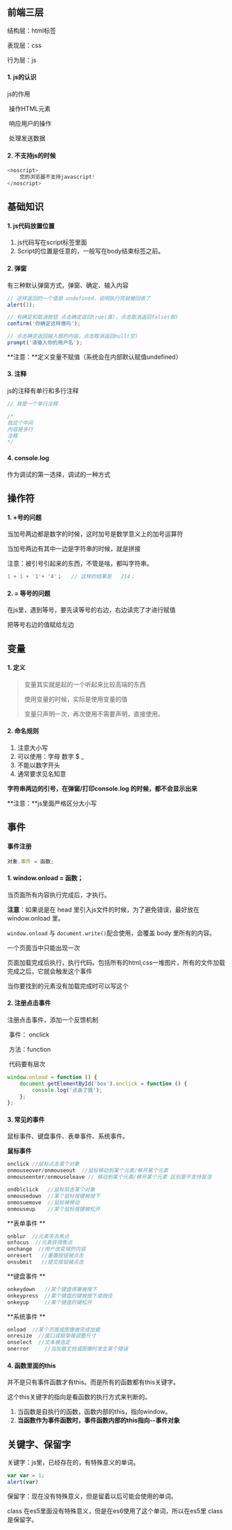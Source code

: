 ## 前端三层

结构层：html标签

表现层：css

行为层：js



#### 1. js的认识

js的作用

​	操作HTML元素

​	响应用户的操作

​	处理发送数据



#### 2. 不支持js的时候

```js
<noscript>
	您的浏览器不支持javascript!
</noscript>
```





## 基础知识

#### 1. js代码放置位置

1. js代码写在script标签里面
2. Script的位置是任意的，一般写在body结束标签之前。



#### 2. 弹窗

有三种默认弹窗方式，弹窗、确定、输入内容

```js
// 这样返回的一个值是 undefined，说明执行完就被回收了
alert(1);

// 有确定和取消按钮 点击确定返回true(真)，点击取消返回false(假)
confirm('你确定这样做吗');

// 点击确定返回输入框的内容，点击取消返回null(空)
prompt('请输入你的用户名');
```

**注意：**定义变量不赋值（系统会在内部默认赋值undefined）



#### 3. 注释

js的注释有单行和多行注释

```js
// 我是一个单行注释

/*
我这个中间
内容是多行
注释
*/
```



#### 4. console.log

作为调试的第一选择，调试的一种方式



## 操作符

#### 1. +号的问题

当加号两边都是数字的时候，这时加号是数学意义上的加号运算符

当加号两边有其中一边是字符串的时候，就是拼接

注意：被引号引起来的东西，不管是啥，都叫字符串。

```js
1 + 1 + '1'+ '4'；	// 这样的结果是   214；
```



#### 2. = 等号的问题

在js里，遇到等号，要先读等号的右边，右边读完了才进行赋值

把等号右边的值赋给左边



## 变量

#### 1. 定义

>变量其实就是起的一个听起来比较高端的东西
>
>使用变量的时候，实际是使用变量的值
>
>变量只声明一次，再次使用不需要声明，直接使用。



#### 2. 命名规则

1. 注意大小写
2. 可以使用：字母 数字 $ _
3. 不能以数字开头
4. 通常要求见名知意

**字符串两边的引号，在弹窗/打印console.log 的时候，都不会显示出来**



**注意：**js里面严格区分大小写



## 事件

#### 事件注册

```js
对象.事件 = 函数;
```



#### 1. window.onload = 函数；

当页面所有内容执行完成后，才执行。

**注意**：如果说是在 head 里引入js文件的时候，为了避免错误，最好放在 window.onload 里。

`window.onload` 与 `document.write()`配合使用，会覆盖 body 里所有的内容。

 一个页面当中只能出现一次

页面加载完成后执行，执行代码。包括所有的html,css一堆图片，所有的文件加载完成之后，它就会触发这个事件

当你要找到的元素没有加载完成时可以写这个



#### 2. 注册点击事件

注册点击事件，添加一个反馈机制

​	事件： onclick

​	方法：function

​	代码要有层次

```js
window.onload = function () {
    document.getElementById('box').onclick = function () {
        console.log('点击了我');
    };
};
```



#### 3. 常见的事件

鼠标事件、键盘事件、表单事件、系统事件。

**鼠标事件**

```js
onclick //鼠标点击某个对象
onmouseover/onmouseout  //鼠标移动到某个元素/移开某个元素
onmouseenter/onmouseleave // 移动到某个元素/移开某个元素 区别是不支持冒泡

ondblclick   //鼠标双击某个对象
onmousedown  //某个鼠标按键被按下
onmosuemove  //鼠标被移动
onmouseup    //某个鼠标按键被松开
```

**表单事件 **

```js
onblur  //元素失去焦点
onfocus  //元素获得焦点
onchange  //用户改变域的内容
onresert   //重置按钮被点击
onsubmit   //提交按钮被点击
```

 **键盘事件 **

```js
onkeydown  	//某个键盘得兼被按下
onkeypress  //某个键盘的键被按下或按住
onkeyup  	//某个键盘的键松开
```

**系统事件 **

```js
onload  //某个页面或图像被完成加载
onresize  //窗口或框架被调整尺寸
onselect  //文本被选定
onerror		//当加载文档或图像时发生某个错误
```



#### 4. 函数里面的this

并不是只有事件函数才有this。而是所有的函数都有this关键字。

这个this关键字的指向是看函数的执行方式来判断的。



1. 当函数是自执行的函数，函数内部的this，指向window。
2. **当函数作为事件函数时，事件函数内部的this指向--事件对象**





## 关键字、保留字

 关键字：js里，已经存在的，有特殊意义的单词。   

```js
var var = 1;
alert(var)
```

保留字：现在没有特殊意义，但是留着以后可能会使用的单词。

class 在es5里面没有特殊意义，但是在es6使用了这个单词，所以在es5里 class 是保留字。


